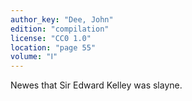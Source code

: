 ```yaml
---
author_key: "Dee, John"
edition: "compilation"
license: "CC0 1.0"
location: "page 55"
volume: "Ⅰ"
---
```

Newes that Sir Edward Kelley was slayne.

